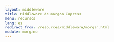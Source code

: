 ```yaml
---
layout: middleware
title: Middleware de morgan Express
menu: recursos
lang: es
redirect_from: /resources/middleware/morgan.html
module: morgano
---
```

